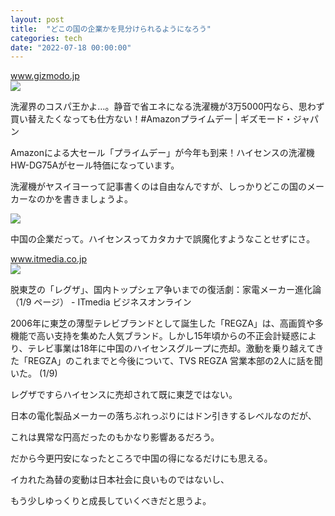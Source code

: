 ```yaml
---
layout: post
title:  "どこの国の企業かを見分けられるようになろう"
categories: tech
date: "2022-07-18 00:00:00"
---
```



<div class="card">
  <a href="https://www.gizmodo.jp/2022/07/hisense-hw-dg75a.html"></a>
  <div class="card__header">
    <a href="https://www.gizmodo.jp/2022/07/hisense-hw-dg75a.html">www.gizmodo.jp</a>
  </div>
  <div class="card__image">
    <img src="https://assets.media-platform.com/gizmodo/dist/images/2022/07/13/2022-07-13hik00-w960.jpg">
  </div>
  <div class="card__title">
    <p>洗濯界のコスパ王かよ…。静音で省エネになる洗濯機が3万5000円なら、思わず買い替えたくなっても仕方ない！#Amazonプライムデー | ギズモード・ジャパン</p>
  </div>
  <div class="card__description">
    <p>Amazonによる大セール「プライムデー」が今年も到来！ハイセンスの洗濯機HW-DG75Aがセール特価になっています。</p>
  </div>
</div>


洗濯機がヤスイヨーって記事書くのは自由なんですが、しっかりどこの国のメーカーなのかを書きましょうよ。

<div class="trim">
  <div class="trim__item">
    <a href="https://www.hisense.co.jp/company/hisense-global/#hisenseAbout">
      <img class="one" src="https://www.hisense.co.jp/assets/img/company/about/about05.png">
    </a>
  </div>
</div>

中国の企業だって。ハイセンスってカタカナで誤魔化すようなことせずにさ。


<div class="card">
  <a href="https://www.itmedia.co.jp/business/articles/2201/18/news011.html"></a>
  <div class="card__header">
    <a href="https://www.itmedia.co.jp/business/articles/2201/18/news011.html">www.itmedia.co.jp</a>
  </div>
  <div class="card__image">
    <img src="https://image.itmedia.co.jp/business/articles/2201/18/cover_news011.jpg">
  </div>
  <div class="card__title">
    <p>脱東芝の「レグザ」、国内トップシェア争いまでの復活劇：家電メーカー進化論（1/9 ページ） - ITmedia ビジネスオンライン</p>
  </div>
  <div class="card__description">
    <p>2006年に東芝の薄型テレビブランドとして誕生した「REGZA」は、高画質や多機能で高い支持を集めた人気ブランド。しかし15年頃からの不正会計疑惑により、テレビ事業は18年に中国のハイセンスグループに売却。激動を乗り越えてきた「REGZA」のこれまでと今後について、TVS REGZA 営業本部の2人に話を聞いた。 (1/9)</p>
  </div>
</div>


レグザですらハイセンスに売却されて既に東芝ではない。

日本の電化製品メーカーの落ちぶれっぷりにはドン引きするレベルなのだが、

これは異常な円高だったのもかなり影響あるだろう。

だから今更円安になったところで中国の得になるだけにも思える。

イカれた為替の変動は日本社会に良いものではないし、

もう少しゆっくりと成長していくべきだと思うよ。

